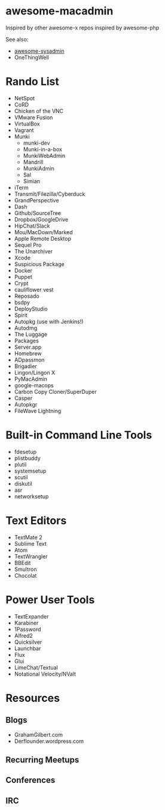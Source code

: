awesome-macadmin
================

Inspired by other awesome-x repos inspired by awesome-php

See also:
* [awesome-sysadmin](https://github.com/kahun/awesome-sysadmin)
* OneThingWell

Rando List
==========
* NetSpot
* CoRD
* Chicken of the VNC
* VMware Fusion
* VirtualBox
* Vagrant
* Munki
	* munki-dev
	* Munki-in-a-box
	* MunkiWebAdmin
	* Mandrill
	* MunkiAdmin
	* Sal
	* Simian
* iTerm
* Transmit/Filezilla/Cyberduck
* GrandPerspective
* Dash
* Github/SourceTree
* Dropbox/GoogleDrive
* HipChat/Slack
* Mou/MacDown/Marked
* Apple Remote Desktop
* Sequel Pro
* The Unarchiver
* Xcode
* Suspicious Package
* Docker
* Puppet
* Crypt
* cauliflower vest
* Reposado
* bsdpy
* DeployStudio
* Spirit
* Autopkg (use with Jenkins!)
* Autodmg
* The Luggage
* Packages
* Server.app
* Homebrew
* ADpassmon
* Brigadier
* Lingon/Lingon X
* PyMacAdmin
* google-macops
* Carbon Copy Cloner/SuperDuper
* Casper
* Autopkgr
* FileWave Lightning

Built-in Command Line Tools
========
* fdesetup
* plistbuddy
* plutil
* systemsetup
* scutil
* diskutil
* asr
* networksetup

Text Editors
============
* TextMate 2
* Sublime Text
* Atom
* TextWrangler
* BBEdit
* Smultron
* Chocolat

Power User Tools
================
* TextExpander
* Karabiner
* 1Password
* Alfred2
* Quicksilver
* Launchbar
* Flux
* Glui
* LimeChat/Textual
* Notational Velocity/NValt


Resources
=========

Blogs
-----
* GrahamGilbert.com
* Derflounder.wordpress.com

Recurring Meetups
-----------------

Conferences
-----------

IRC
----